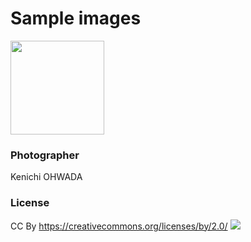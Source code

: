 Sample images
===============

<image src="https://raw.githubusercontent.com/ohwada/Android_Samples/master/images/palau01.jpg" width="150" /><br/>

### Photographer
Kenichi OHWADA

### License
 CC By
https://creativecommons.org/licenses/by/2.0/
<image src="https://mirrors.creativecommons.org/presskit/buttons/80x15/png/by.png" />
